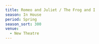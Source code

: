 ```yaml
---
title: Romeo and Juliet / The Frog and I
season: In House
period: Spring
season_sort: 300
venue:
  - New Theatre
---
```



